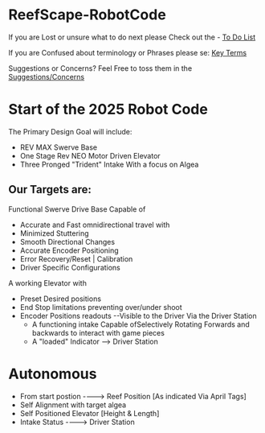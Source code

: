 ﻿# ReefScape-RobotCode

If you are Lost or unsure what to do next please Check out the - [To Do List](DOCS/To-Do.MD)

If you are Confused about terminology or Phrases please se: [Key Terms](DOCS/KeyTerms_CheatSheet.md)

Suggestions or Concerns? Feel Free to toss them in the [Suggestions/Concerns](DOCS/Suggestions_Concerns)



# Start of the 2025 Robot Code


The Primary Design Goal will include:

- REV MAX Swerve Base
- One Stage Rev NEO Motor Driven Elevator
- Three Pronged "Trident" Intake With a focus on Algea


## Our Targets are: 

Functional Swerve Drive Base Capable of 
 - Accurate and Fast omnidirectional travel with
 - Minimized Stuttering
 - Smooth Directional Changes
 - Accurate Encoder Positioning
 - Error Recovery/Reset | Calibration
 - Driver Specific Configurations

A working Elevator with
- Preset Desired positions
- End Stop limitations preventing over/under shoot 
- Encoder Positions readouts --Visible to the Driver Via the Driver Station
    - A functioning intake Capable ofSelectively Rotating Forwards and backwards to interact with game pieces 
    - A "loaded" Indicator --> Driver Station


# Autonomous
  - From start postion  ---->  Reef Position [As indicated Via April Tags] 
  - Self Alignment with target algea
  - Self Positioned Elevator [Height & Length] 
  - Intake Status ----> Driver Station
    
